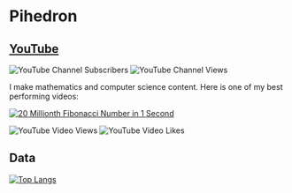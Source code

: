 # Pihedron

## [YouTube](https://youtube.com/@pihedron) 

![YouTube Channel Subscribers](https://img.shields.io/youtube/channel/subscribers/UCgCJDUCPaSmy4kcPPWI2MAQ?style=for-the-badge&labelColor=black)
![YouTube Channel Views](https://img.shields.io/youtube/channel/views/UCgCJDUCPaSmy4kcPPWI2MAQ?style=for-the-badge&labelColor=black&color=white)

I make mathematics and computer science content. Here is one of my best performing videos:

[![20 Millionth Fibonacci Number in 1 Second](https://img.youtube.com/vi/6ZyTqfFCnjg/0.jpg)](https://www.youtube.com/watch?v=6ZyTqfFCnjg)

![YouTube Video Views](https://img.shields.io/youtube/views/6ZyTqfFCnjg?style=for-the-badge&labelColor=black&color=white)
![YouTube Video Likes](https://img.shields.io/youtube/likes/6ZyTqfFCnjg?style=for-the-badge&labelColor=black&color=blue)

## Data

[![Top Langs](https://github-readme-stats.vercel.app/api/top-langs/?username=pihedron&layout=compact&bg_color=0d1117&hide_border=true&text_color=fff&title_color=fff&custom_title=Top%20Languages&hide=html,css,nix,dockerfile)](https://github.com/pihedron)
